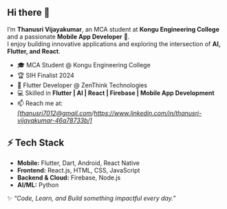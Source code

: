 ## Hi there 👋

I’m **Thanusri Vijayakumar**, an MCA student at **Kongu Engineering College** and a passionate **Mobile App Developer** 🚀.  
I enjoy building innovative applications and exploring the intersection of **AI, Flutter, and React**.  

- 🎓 MCA Student @ Kongu Engineering College  
- 🏆 SIH Finalist 2024  
- 💼 Flutter Developer @ ZenThink Technologies  
- 💻 Skilled in **Flutter | AI | React | Firebase | Mobile App Development**  
- 📫 Reach me at: *[thanusri7012@gmail.com/https://www.linkedin.com/in/thanusri-vijayakumar-46a78733b/]*  


## ⚡ Tech Stack
- **Mobile:** Flutter, Dart, Android, React Native  
- **Frontend:** React.js, HTML, CSS, JavaScript  
- **Backend & Cloud:** Firebase, Node.js  
- **AI/ML:** Python 

✨ *“Code, Learn, and Build something impactful every day.”*  
